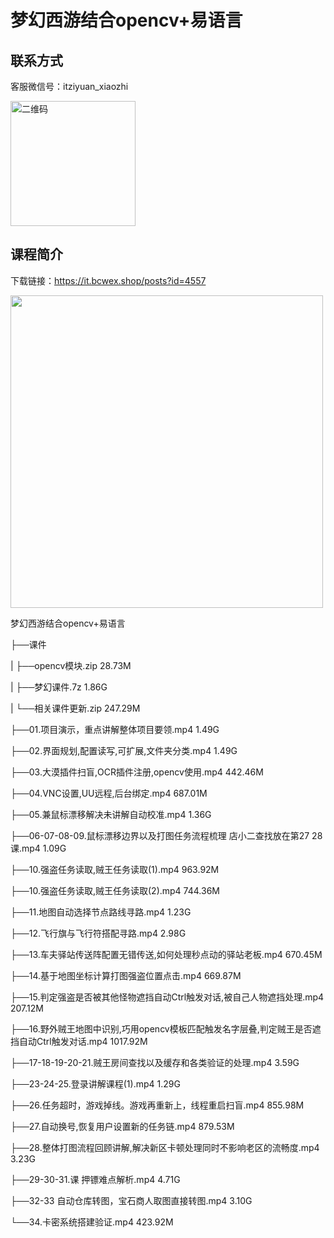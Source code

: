 # 梦幻西游结合opencv+易语言

## 联系方式

客服微信号：itziyuan_xiaozhi

<img src="https://ziyuanyun.oss-cn-guangzhou.aliyuncs.com/common/20240614073449/666b82192834a.jpg" width="200" height="200" alt="二维码">

## 课程简介

下载链接：https://it.bcwex.shop/posts?id=4557

<img src="https://ziyuanyun.oss-cn-guangzhou.aliyuncs.com/yun/20241129105605/67492d45a0309.jpg" width="500" alt="">

  

 

 梦幻西游结合opencv+易语言

 ├──课件

 | ├──opencv模块.zip 28.73M

 | ├──梦幻课件.7z 1.86G

 | └──相关课件更新.zip 247.29M

 ├──01.项目演示，重点讲解整体项目要领.mp4 1.49G

 ├──02.界面规划,配置读写,可扩展,文件夹分类.mp4 1.49G

 ├──03.大漠插件扫盲,OCR插件注册,opencv使用.mp4 442.46M

 ├──04.VNC设置,UU远程,后台绑定.mp4 687.01M

 ├──05.兼鼠标漂移解决未讲解自动校准.mp4 1.36G

 ├──06-07-08-09.鼠标漂移边界以及打图任务流程梳理 店小二查找放在第27 28课.mp4 1.09G

 ├──10.强盗任务读取,贼王任务读取(1).mp4 963.92M

 ├──10.强盗任务读取,贼王任务读取(2).mp4 744.36M

 ├──11.地图自动选择节点路线寻路.mp4 1.23G

 ├──12.飞行旗与飞行符搭配寻路.mp4 2.98G

 ├──13.车夫驿站传送阵配置无错传送,如何处理秒点动的驿站老板.mp4 670.45M

 ├──14.基于地图坐标计算打图强盗位置点击.mp4 669.87M

 ├──15.判定强盗是否被其他怪物遮挡自动Ctrl触发对话,被自己人物遮挡处理.mp4 207.12M

 ├──16.野外贼王地图中识别,巧用opencv模板匹配触发名字层叠,判定贼王是否遮挡自动Ctrl触发对话.mp4 1017.92M

 ├──17-18-19-20-21.贼王房间查找以及缓存和各类验证的处理.mp4 3.59G

 ├──23-24-25.登录讲解课程(1).mp4 1.29G

 ├──26.任务超时，游戏掉线。游戏再重新上，线程重启扫盲.mp4 855.98M

 ├──27.自动换号,恢复用户设置新的任务链.mp4 879.53M

 ├──28.整体打图流程回顾讲解,解决新区卡顿处理同时不影响老区的流畅度.mp4 3.23G

 ├──29-30-31.课 押镖难点解析.mp4 4.71G

 ├──32-33 自动仓库转图，宝石商人取图直接转图.mp4 3.10G

 └──34.卡密系统搭建验证.mp4 423.92M

  